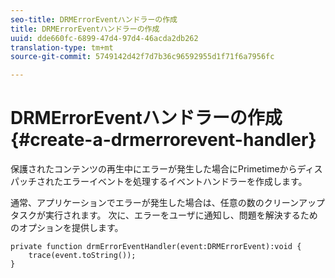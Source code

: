 ```yaml
---
seo-title: DRMErrorEventハンドラーの作成
title: DRMErrorEventハンドラーの作成
uuid: dde660fc-6899-47d4-97d4-46acda2db262
translation-type: tm+mt
source-git-commit: 5749142d42f7d7b36c96592955d1f71f6a7956fc

---
```



# DRMErrorEventハンドラーの作成{#create-a-drmerrorevent-handler}

保護されたコンテンツの再生中にエラーが発生した場合にPrimetimeからディスパッチされたエラーイベントを処理するイベントハンドラーを作成します。

通常、アプリケーションでエラーが発生した場合は、任意の数のクリーンアップタスクが実行されます。 次に、エラーをユーザに通知し、問題を解決するためのオプションを提供します。

```
private function drmErrorEventHandler(event:DRMErrorEvent):void {  
    trace(event.toString());  
} 
```

